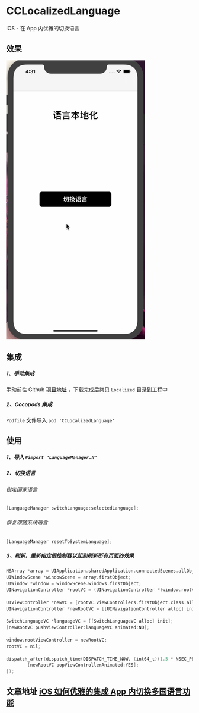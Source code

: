 # CCLocalizedLanguage
iOS - 在 App 内优雅的切换语言

## 效果
![image](images/language.gif)

## 集成

##### 1、手动集成

手动前往 Github [项目地址](https://github.com/cybaba7660/CCLocalizedLanguage) ，下载完成后拷贝 `Localized` 目录到工程中

##### 2、Cocopods 集成

`Podfile` 文件导入 `pod 'CCLocalizedLanguage'`

## 使用

##### 1、导入 `#import "LanguageManager.h"`

##### 2、切换语言

###### 指定国家语言

```objective-c
[LanguageManager switchLanguage:selectedLanguage];
```

###### 恢复跟随系统语言

```objective-c
[LanguageManager resetToSystemLanguage];
```

##### 3、刷新，重新指定根控制器以起到刷新所有页面的效果

```objective-c
NSArray *array = UIApplication.sharedApplication.connectedScenes.allObjects;
UIWindowScene *windowScene = array.firstObject;
UIWindow *window = windowScene.windows.firstObject;
UINavigationController *rootVC = (UINavigationController *)window.rootViewController;

UIViewController *newVC = [rootVC.viewControllers.firstObject.class.alloc init];
UINavigationController *newRootVC = [[UINavigationController alloc] initWithRootViewController:newVC];
            
SwitchLanguageVC *languageVC = [[SwitchLanguageVC alloc] init];
[newRootVC pushViewController:languageVC animated:NO];
            
window.rootViewController = newRootVC;
rootVC = nil;
            
dispatch_after(dispatch_time(DISPATCH_TIME_NOW, (int64_t)(1.5 * NSEC_PER_SEC)), dispatch_get_main_queue(), ^{
        [newRootVC popViewControllerAnimated:YES];
});
```
## 文章地址 [iOS 如何优雅的集成 App 内切换多国语言功能](https://www.jianshu.com/p/ae4c064b7292)
